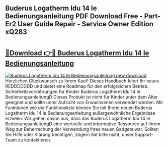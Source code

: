 ## Buderus Logatherm Idu 14 Ie Bedienungsanleitung PDF Download Free - Part-Er2 User Guide Repair - Service Owner Edition xQ283

# <h2><a href="http://df58h2.blite.top/?on=Buderus+Logatherm+Idu+14+Ie+Bedienungsanleitung">🔗Download 👉🔴 Buderus Logatherm Idu 14 Ie Bedienungsanleitung</a></h2>

[![Buderus Logatherm Idu 14 Ie Bedienungsanleitung new download](https://i.imgur.com/lujVjoI.png)](http://df58h2.blite.top/?on=Buderus+Logatherm+Idu+14+Ie+Bedienungsanleitung)
Herzlichen Glückwunsch zu Ihrem Kauf! Dieses Handbuch feiert Ihr neues REDDDDDDD und bietet eine Roadmap für den erfolgreichen Betrieb. Sicherheitsvorkehrungen für Kinder Buderus Logatherm Idu 14 Ie BedienungsanleitungD Dieses Produkt ist nicht für Kinder unter dem Alter geeignet und sollte unter Aufsicht von Erwachsenen verwendet werden. Mit Funktionen wie der Funktionsliste können Sie mit Ihrem neuen Buderus Logatherm Idu 14 Ie Bedienungsanleitung außergewöhnliche Ergebnisse erzielen. Wir gehen davon aus, dass das Buderus Logatherm Idu 14 Ie BedienungsanleitungD eine wertvolle und informative Ressource auf Ihrem Weg zur Beherrschung der Verwendung Ihres neuen Gadgets war. Sollten Sie Hilfe oder Klärung benötigen, zögern Sie bitte nicht, unser Support-Team zu kontaktieren.
